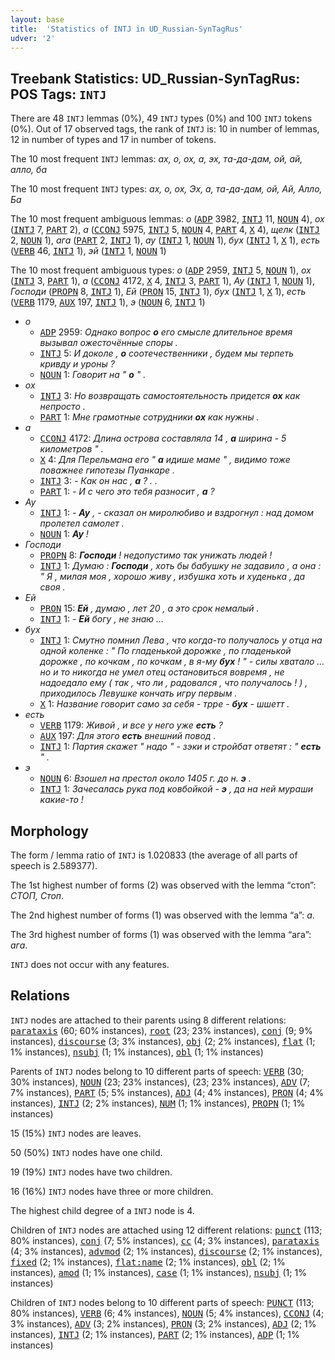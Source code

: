 ```yaml
---
layout: base
title:  'Statistics of INTJ in UD_Russian-SynTagRus'
udver: '2'
---
```


## Treebank Statistics: UD_Russian-SynTagRus: POS Tags: `INTJ`

There are 48 `INTJ` lemmas (0%), 49 `INTJ` types (0%) and 100 `INTJ` tokens (0%).
Out of 17 observed tags, the rank of `INTJ` is: 10 in number of lemmas, 12 in number of types and 17 in number of tokens.

The 10 most frequent `INTJ` lemmas: <em>ах, о, ох, а, эх, та-да-дам, ой, ай, алло, ба</em>

The 10 most frequent `INTJ` types:  <em>ах, о, ох, Эх, а, та-да-дам, ой, Ай, Алло, Ба</em>

The 10 most frequent ambiguous lemmas: <em>о</em> (<tt><a href="ru_syntagrus-pos-ADP.html">ADP</a></tt> 3982, <tt><a href="ru_syntagrus-pos-INTJ.html">INTJ</a></tt> 11, <tt><a href="ru_syntagrus-pos-NOUN.html">NOUN</a></tt> 4), <em>ох</em> (<tt><a href="ru_syntagrus-pos-INTJ.html">INTJ</a></tt> 7, <tt><a href="ru_syntagrus-pos-PART.html">PART</a></tt> 2), <em>а</em> (<tt><a href="ru_syntagrus-pos-CCONJ.html">CCONJ</a></tt> 5975, <tt><a href="ru_syntagrus-pos-INTJ.html">INTJ</a></tt> 5, <tt><a href="ru_syntagrus-pos-NOUN.html">NOUN</a></tt> 4, <tt><a href="ru_syntagrus-pos-PART.html">PART</a></tt> 4, <tt><a href="ru_syntagrus-pos-X.html">X</a></tt> 4), <em>щелк</em> (<tt><a href="ru_syntagrus-pos-INTJ.html">INTJ</a></tt> 2, <tt><a href="ru_syntagrus-pos-NOUN.html">NOUN</a></tt> 1), <em>ага</em> (<tt><a href="ru_syntagrus-pos-PART.html">PART</a></tt> 2, <tt><a href="ru_syntagrus-pos-INTJ.html">INTJ</a></tt> 1), <em>ау</em> (<tt><a href="ru_syntagrus-pos-INTJ.html">INTJ</a></tt> 1, <tt><a href="ru_syntagrus-pos-NOUN.html">NOUN</a></tt> 1), <em>бух</em> (<tt><a href="ru_syntagrus-pos-INTJ.html">INTJ</a></tt> 1, <tt><a href="ru_syntagrus-pos-X.html">X</a></tt> 1), <em>есть</em> (<tt><a href="ru_syntagrus-pos-VERB.html">VERB</a></tt> 46, <tt><a href="ru_syntagrus-pos-INTJ.html">INTJ</a></tt> 1), <em>эй</em> (<tt><a href="ru_syntagrus-pos-INTJ.html">INTJ</a></tt> 1, <tt><a href="ru_syntagrus-pos-NOUN.html">NOUN</a></tt> 1)

The 10 most frequent ambiguous types:  <em>о</em> (<tt><a href="ru_syntagrus-pos-ADP.html">ADP</a></tt> 2959, <tt><a href="ru_syntagrus-pos-INTJ.html">INTJ</a></tt> 5, <tt><a href="ru_syntagrus-pos-NOUN.html">NOUN</a></tt> 1), <em>ох</em> (<tt><a href="ru_syntagrus-pos-INTJ.html">INTJ</a></tt> 3, <tt><a href="ru_syntagrus-pos-PART.html">PART</a></tt> 1), <em>а</em> (<tt><a href="ru_syntagrus-pos-CCONJ.html">CCONJ</a></tt> 4172, <tt><a href="ru_syntagrus-pos-X.html">X</a></tt> 4, <tt><a href="ru_syntagrus-pos-INTJ.html">INTJ</a></tt> 3, <tt><a href="ru_syntagrus-pos-PART.html">PART</a></tt> 1), <em>Ау</em> (<tt><a href="ru_syntagrus-pos-INTJ.html">INTJ</a></tt> 1, <tt><a href="ru_syntagrus-pos-NOUN.html">NOUN</a></tt> 1), <em>Господи</em> (<tt><a href="ru_syntagrus-pos-PROPN.html">PROPN</a></tt> 8, <tt><a href="ru_syntagrus-pos-INTJ.html">INTJ</a></tt> 1), <em>Ей</em> (<tt><a href="ru_syntagrus-pos-PRON.html">PRON</a></tt> 15, <tt><a href="ru_syntagrus-pos-INTJ.html">INTJ</a></tt> 1), <em>бух</em> (<tt><a href="ru_syntagrus-pos-INTJ.html">INTJ</a></tt> 1, <tt><a href="ru_syntagrus-pos-X.html">X</a></tt> 1), <em>есть</em> (<tt><a href="ru_syntagrus-pos-VERB.html">VERB</a></tt> 1179, <tt><a href="ru_syntagrus-pos-AUX.html">AUX</a></tt> 197, <tt><a href="ru_syntagrus-pos-INTJ.html">INTJ</a></tt> 1), <em>э</em> (<tt><a href="ru_syntagrus-pos-NOUN.html">NOUN</a></tt> 6, <tt><a href="ru_syntagrus-pos-INTJ.html">INTJ</a></tt> 1)


* <em>о</em>
  * <tt><a href="ru_syntagrus-pos-ADP.html">ADP</a></tt> 2959: <em>Однако вопрос <b>о</b> его смысле длительное время вызывал ожесточённые споры .</em>
  * <tt><a href="ru_syntagrus-pos-INTJ.html">INTJ</a></tt> 5: <em>И доколе , <b>о</b> соотечественники , будем мы терпеть кривду и уроны ?</em>
  * <tt><a href="ru_syntagrus-pos-NOUN.html">NOUN</a></tt> 1: <em>Говорит на " <b>о</b> " .</em>
* <em>ох</em>
  * <tt><a href="ru_syntagrus-pos-INTJ.html">INTJ</a></tt> 3: <em>Но возвращать самостоятельность придется <b>ох</b> как непросто .</em>
  * <tt><a href="ru_syntagrus-pos-PART.html">PART</a></tt> 1: <em>Мне грамотные сотрудники <b>ох</b> как нужны .</em>
* <em>а</em>
  * <tt><a href="ru_syntagrus-pos-CCONJ.html">CCONJ</a></tt> 4172: <em>Длина острова составляла 14 , <b>а</b> ширина - 5 километров " .</em>
  * <tt><a href="ru_syntagrus-pos-X.html">X</a></tt> 4: <em>Для Перельмана его " <b>а</b> идише маме " , видимо тоже поважнее гипотезы Пуанкаре .</em>
  * <tt><a href="ru_syntagrus-pos-INTJ.html">INTJ</a></tt> 3: <em>- Как он нас , <b>а</b> ? . .</em>
  * <tt><a href="ru_syntagrus-pos-PART.html">PART</a></tt> 1: <em>- И с чего это тебя разносит , <b>а</b> ?</em>
* <em>Ау</em>
  * <tt><a href="ru_syntagrus-pos-INTJ.html">INTJ</a></tt> 1: <em>- <b>Ау</b> , - сказал он миролюбиво и вздрогнул : над домом пролетел самолет .</em>
  * <tt><a href="ru_syntagrus-pos-NOUN.html">NOUN</a></tt> 1: <em><b>Ау</b> !</em>
* <em>Господи</em>
  * <tt><a href="ru_syntagrus-pos-PROPN.html">PROPN</a></tt> 8: <em><b>Господи</b> ! недопустимо так унижать людей !</em>
  * <tt><a href="ru_syntagrus-pos-INTJ.html">INTJ</a></tt> 1: <em>Думаю : <b>Господи</b> , хоть бы бабушку не задавило , а она : " Я , милая моя , хорошо живу , избушка хоть и худенька , да своя .</em>
* <em>Ей</em>
  * <tt><a href="ru_syntagrus-pos-PRON.html">PRON</a></tt> 15: <em><b>Ей</b> , думаю , лет 20 , а это срок немалый .</em>
  * <tt><a href="ru_syntagrus-pos-INTJ.html">INTJ</a></tt> 1: <em>- <b>Ей</b> богу , не знаю …</em>
* <em>бух</em>
  * <tt><a href="ru_syntagrus-pos-INTJ.html">INTJ</a></tt> 1: <em>Смутно помнил Лева , что когда-то получалось у отца на одной коленке : " По гладенькой дорожке , по гладенькой дорожке , по кочкам , по кочкам , в я-му <b>бух</b> ! " - силы хватало … но и то никогда не умел отец остановиться вовремя , не надоедало ему ( так , что ли , радовался , что получалось ! ) , приходилось Левушке кончать игру первым .</em>
  * <tt><a href="ru_syntagrus-pos-X.html">X</a></tt> 1: <em>Название говорит само за себя - трре - <b>бух</b> - шшетт .</em>
* <em>есть</em>
  * <tt><a href="ru_syntagrus-pos-VERB.html">VERB</a></tt> 1179: <em>Живой , и все у него уже <b>есть</b> ?</em>
  * <tt><a href="ru_syntagrus-pos-AUX.html">AUX</a></tt> 197: <em>Для этого <b>есть</b> внешний повод .</em>
  * <tt><a href="ru_syntagrus-pos-INTJ.html">INTJ</a></tt> 1: <em>Партия скажет " надо " - зэки и стройбат ответят : " <b>есть</b> " .</em>
* <em>э</em>
  * <tt><a href="ru_syntagrus-pos-NOUN.html">NOUN</a></tt> 6: <em>Взошел на престол около 1405 г. до н. <b>э</b> .</em>
  * <tt><a href="ru_syntagrus-pos-INTJ.html">INTJ</a></tt> 1: <em>Зачесалась рука под ковбойкой - <b>э</b> , да на ней мураши какие-то !</em>

## Morphology

The form / lemma ratio of `INTJ` is 1.020833 (the average of all parts of speech is 2.589377).

The 1st highest number of forms (2) was observed with the lemma “стоп”: <em>СТОП, Стоп</em>.

The 2nd highest number of forms (1) was observed with the lemma “а”: <em>а</em>.

The 3rd highest number of forms (1) was observed with the lemma “ага”: <em>ага</em>.

`INTJ` does not occur with any features.


## Relations

`INTJ` nodes are attached to their parents using 8 different relations: <tt><a href="ru_syntagrus-dep-parataxis.html">parataxis</a></tt> (60; 60% instances), <tt><a href="ru_syntagrus-dep-root.html">root</a></tt> (23; 23% instances), <tt><a href="ru_syntagrus-dep-conj.html">conj</a></tt> (9; 9% instances), <tt><a href="ru_syntagrus-dep-discourse.html">discourse</a></tt> (3; 3% instances), <tt><a href="ru_syntagrus-dep-obj.html">obj</a></tt> (2; 2% instances), <tt><a href="ru_syntagrus-dep-flat.html">flat</a></tt> (1; 1% instances), <tt><a href="ru_syntagrus-dep-nsubj.html">nsubj</a></tt> (1; 1% instances), <tt><a href="ru_syntagrus-dep-obl.html">obl</a></tt> (1; 1% instances)

Parents of `INTJ` nodes belong to 10 different parts of speech: <tt><a href="ru_syntagrus-pos-VERB.html">VERB</a></tt> (30; 30% instances), <tt><a href="ru_syntagrus-pos-NOUN.html">NOUN</a></tt> (23; 23% instances),  (23; 23% instances), <tt><a href="ru_syntagrus-pos-ADV.html">ADV</a></tt> (7; 7% instances), <tt><a href="ru_syntagrus-pos-PART.html">PART</a></tt> (5; 5% instances), <tt><a href="ru_syntagrus-pos-ADJ.html">ADJ</a></tt> (4; 4% instances), <tt><a href="ru_syntagrus-pos-PRON.html">PRON</a></tt> (4; 4% instances), <tt><a href="ru_syntagrus-pos-INTJ.html">INTJ</a></tt> (2; 2% instances), <tt><a href="ru_syntagrus-pos-NUM.html">NUM</a></tt> (1; 1% instances), <tt><a href="ru_syntagrus-pos-PROPN.html">PROPN</a></tt> (1; 1% instances)

15 (15%) `INTJ` nodes are leaves.

50 (50%) `INTJ` nodes have one child.

19 (19%) `INTJ` nodes have two children.

16 (16%) `INTJ` nodes have three or more children.

The highest child degree of a `INTJ` node is 4.

Children of `INTJ` nodes are attached using 12 different relations: <tt><a href="ru_syntagrus-dep-punct.html">punct</a></tt> (113; 80% instances), <tt><a href="ru_syntagrus-dep-conj.html">conj</a></tt> (7; 5% instances), <tt><a href="ru_syntagrus-dep-cc.html">cc</a></tt> (4; 3% instances), <tt><a href="ru_syntagrus-dep-parataxis.html">parataxis</a></tt> (4; 3% instances), <tt><a href="ru_syntagrus-dep-advmod.html">advmod</a></tt> (2; 1% instances), <tt><a href="ru_syntagrus-dep-discourse.html">discourse</a></tt> (2; 1% instances), <tt><a href="ru_syntagrus-dep-fixed.html">fixed</a></tt> (2; 1% instances), <tt><a href="ru_syntagrus-dep-flat-name.html">flat:name</a></tt> (2; 1% instances), <tt><a href="ru_syntagrus-dep-obl.html">obl</a></tt> (2; 1% instances), <tt><a href="ru_syntagrus-dep-amod.html">amod</a></tt> (1; 1% instances), <tt><a href="ru_syntagrus-dep-case.html">case</a></tt> (1; 1% instances), <tt><a href="ru_syntagrus-dep-nsubj.html">nsubj</a></tt> (1; 1% instances)

Children of `INTJ` nodes belong to 10 different parts of speech: <tt><a href="ru_syntagrus-pos-PUNCT.html">PUNCT</a></tt> (113; 80% instances), <tt><a href="ru_syntagrus-pos-VERB.html">VERB</a></tt> (6; 4% instances), <tt><a href="ru_syntagrus-pos-NOUN.html">NOUN</a></tt> (5; 4% instances), <tt><a href="ru_syntagrus-pos-CCONJ.html">CCONJ</a></tt> (4; 3% instances), <tt><a href="ru_syntagrus-pos-ADV.html">ADV</a></tt> (3; 2% instances), <tt><a href="ru_syntagrus-pos-PRON.html">PRON</a></tt> (3; 2% instances), <tt><a href="ru_syntagrus-pos-ADJ.html">ADJ</a></tt> (2; 1% instances), <tt><a href="ru_syntagrus-pos-INTJ.html">INTJ</a></tt> (2; 1% instances), <tt><a href="ru_syntagrus-pos-PART.html">PART</a></tt> (2; 1% instances), <tt><a href="ru_syntagrus-pos-ADP.html">ADP</a></tt> (1; 1% instances)

